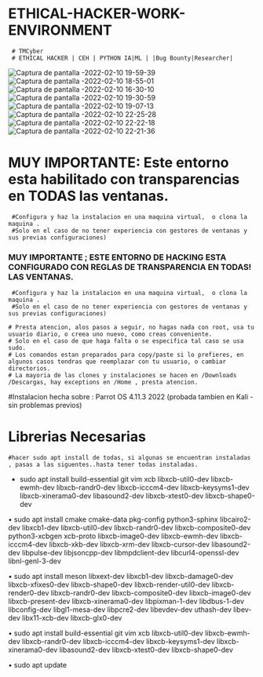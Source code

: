 # ETHICAL-HACKER-WORK-ENVIRONMENT
     # TMCyber
     # ETHICAL HACKER | CEH | PYTHON IA|ML | |Bug Bounty|Researcher|

![Captura de pantalla -2022-02-10 19-59-39](https://user-images.githubusercontent.com/97669969/154141253-28876c7b-c3a2-4fc0-afb4-287c14752633.png)
![Captura de pantalla -2022-02-10 18-55-01](https://user-images.githubusercontent.com/97669969/154141266-2e1d424d-2d37-465a-8094-a59e164b43e8.png)
![Captura de pantalla -2022-02-10 16-30-10](https://user-images.githubusercontent.com/97669969/154141274-15c5a6de-49fe-49bf-9ee1-0ba650b4605a.png)
![Captura de pantalla -2022-02-10 19-30-59](https://user-images.githubusercontent.com/97669969/154141282-b176cf7a-aa96-4766-a35c-0ba89d804577.png)
![Captura de pantalla -2022-02-10 19-07-13](https://user-images.githubusercontent.com/97669969/154141288-443e7565-1a94-47a9-ab3c-268f6f6abbf1.png)
![Captura de pantalla -2022-02-10 22-25-28](https://user-images.githubusercontent.com/97669969/154141304-25db8fc3-95e8-4161-b0b7-59a98f3c799d.png)
![Captura de pantalla -2022-02-10 22-22-18](https://user-images.githubusercontent.com/97669969/154141307-d78820ee-3322-4da0-a750-ebcff2deec68.png)
![Captura de pantalla -2022-02-10 22-21-36](https://user-images.githubusercontent.com/97669969/154141320-a49440e3-1460-4a9c-a8f1-7a683f2f92c8.png)
  
# MUY IMPORTANTE: Este entorno esta habilitado con transparencias en TODAS las ventanas. 
  
     #Configura y haz la instalacion en una maquina virtual,  o clona la maquina .
     #Solo en el caso de no tener experiencia con gestores de ventanas y sus previas configuraciones)
               
### MUY IMPORTANTE ; ESTE ENTORNO DE HACKING ESTA CONFIGURADO CON REGLAS DE TRANSPARENCIA EN TODAS! LAS VENTANAS.
  
     #Configura y haz la instalacion en una maquina virtual,  o clona la maquina .
     #Solo en el caso de no tener experiencia con gestores de ventanas y sus previas configuraciones)

    # Presta atencion, alos pasos a seguir, no hagas nada con root, usa tu usuario diario, o creea uno nuevo, como creas conveniente.
    # Solo en el caso de que haga falta o se especifica tal caso se usa sudo.
    # Los comandos estan preparados para copy/paste si lo prefieres, en algunos casos tendras que reemplazar con tu usuario, o cambiar directorios.
    # La mayoria de las clones y instalaciones se hacen en /Downloads /Descargas, hay exceptions en /Home , presta atencion.
   
   #Instalacion hecha sobre : Parrot OS 4.11.3 2022 (probada tambien en Kali -sin problemas previos) 


# Librerias Necesarias 
    #hacer sudo apt install de todas, si algunas se encuentran instaladas , pasas a las siguentes..hasta tener todas instaladas.

* sudo apt install build-essential git vim xcb libxcb-util0-dev libxcb-ewmh-dev libxcb-randr0-dev libxcb-icccm4-dev 
libxcb-keysyms1-dev libxcb-xinerama0-dev libasound2-dev libxcb-xtest0-dev libxcb-shape0-dev

 • sudo apt install cmake cmake-data pkg-config python3-sphinx libcairo2-dev libxcb1-dev libxcb-util0-dev libxcb-randr0-dev 
libxcb-composite0-dev python3-xcbgen xcb-proto libxcb-image0-dev libxcb-ewmh-dev libxcb-icccm4-dev libxcb-xkb-dev 
libxcb-xrm-dev libxcb-cursor-dev libasound2-dev libpulse-dev libjsoncpp-dev libmpdclient-dev libcurl4-openssl-dev libnl-genl-3-dev

 • sudo apt install meson libxext-dev libxcb1-dev libxcb-damage0-dev libxcb-xfixes0-dev libxcb-shape0-dev libxcb-render-util0-dev libxcb-render0-dev 
libxcb-randr0-dev libxcb-composite0-dev libxcb-image0-dev libxcb-present-dev libxcb-xinerama0-dev libpixman-1-dev libdbus-1-dev libconfig-dev 
libgl1-mesa-dev libpcre2-dev libevdev-dev uthash-dev libev-dev libx11-xcb-dev libxcb-glx0-dev

 • sudo apt install build-essential git vim xcb libxcb-util0-dev libxcb-ewmh-dev libxcb-randr0-dev libxcb-icccm4-dev libxcb-keysyms1-dev libxcb-xinerama0-dev libasound2-dev libxcb-xtest0-dev libxcb-shape0-dev
 
 • sudo apt update
